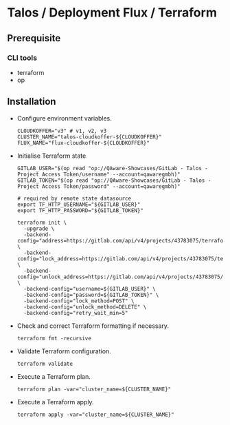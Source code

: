 # Talos / Deployment Flux / Terraform

## Prerequisite

### CLI tools

- terraform
- op

## Installation

- Configure environment variables.

  ``` shell
  CLOUDKOFFER="v3" # v1, v2, v3
  CLUSTER_NAME="talos-cloudkoffer-${CLOUDKOFFER}"
  FLUX_NAME="flux-cloudkoffer-${CLOUDKOFFER}"
  ```

- Initialise Terraform state

  ``` shell
  GITLAB_USER="$(op read "op://QAware-Showcases/GitLab - Talos - Project Access Token/username" --account=qawaregmbh)"
  GITLAB_TOKEN="$(op read "op://QAware-Showcases/GitLab - Talos - Project Access Token/password" --account=qawaregmbh)"

  # required by remote state datasource
  export TF_HTTP_USERNAME="${GITLAB_USER}"
  export TF_HTTP_PASSWORD="${GITLAB_TOKEN}"

  terraform init \
    -upgrade \
    -backend-config="address=https://gitlab.com/api/v4/projects/43783075/terraform/state/${FLUX_NAME}" \
    -backend-config="lock_address=https://gitlab.com/api/v4/projects/43783075/terraform/state/${FLUX_NAME}/lock" \
    -backend-config="unlock_address=https://gitlab.com/api/v4/projects/43783075/terraform/state/${FLUX_NAME}/lock" \
    -backend-config="username=${GITLAB_USER}" \
    -backend-config="password=${GITLAB_TOKEN}" \
    -backend-config="lock_method=POST" \
    -backend-config="unlock_method=DELETE" \
    -backend-config="retry_wait_min=5"
  ```

- Check and correct Terraform formatting if necessary.

  ``` shell
  terraform fmt -recursive
  ```

- Validate Terraform configuration.

  ``` shell
  terraform validate
  ```

- Execute a Terraform plan.

  ``` shell
  terraform plan -var="cluster_name=${CLUSTER_NAME}"
  ```

- Execute a Terraform apply.

  ``` shell
  terraform apply -var="cluster_name=${CLUSTER_NAME}"
  ```
